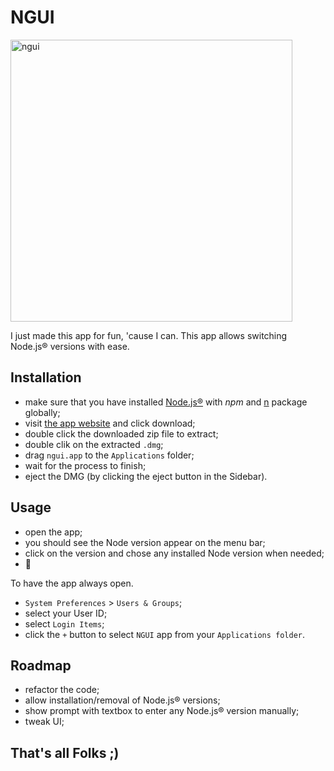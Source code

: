 #  NGUI

<img width="451" alt="ngui" src="https://user-images.githubusercontent.com/5596941/170835008-cc39a9e5-6031-4302-94c2-68dc37421dd7.png">

I just made this app for fun, 'cause I can. This app allows switching Node.js® versions with ease.

## Installation

- make sure that you have installed [Node.js®](https://nodejs.org/en/) with *npm* and [n](https://www.npmjs.com/package/n) package globally;
- visit [the app website]( https://baskerville42.github.io/ngui/) and click download;
- double click the downloaded zip file to extract;
- double clik on the extracted `.dmg`;
- drag `ngui.app` to the `Applications` folder;
- wait for the process to finish;
- eject the DMG (by clicking the eject button in the Sidebar).

## Usage
- open the app;
- you should see the Node version appear on the menu bar;
- click on the version and chose any installed Node version when needed;
- 🥳

To have the app always open.

- `System Preferences` > `Users & Groups`;
- select your User ID;
- select `Login Items`;
- click the `+` button to select `NGUI` app from your `Applications folder`.

## Roadmap
- refactor the code;
- allow installation/removal of Node.js® versions;
- show prompt with textbox to enter any Node.js® version manually;
- tweak UI;

## That's all Folks ;)
